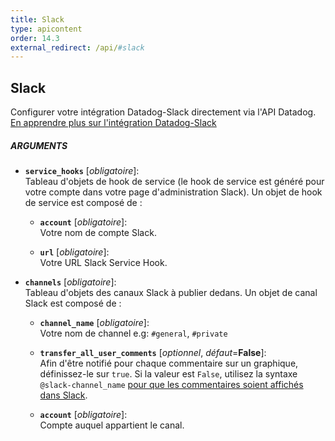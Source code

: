 ```yaml
---
title: Slack
type: apicontent
order: 14.3
external_redirect: /api/#slack
---
```


## Slack

Configurer votre intégration Datadog-Slack directement via l'API Datadog.  
[En apprendre plus sur l'intégration Datadog-Slack][1]

##### ARGUMENTS

* **`service_hooks`** [*obligatoire*]:  
    Tableau d'objets de hook de service (le hook de service est généré pour votre compte dans votre page d'administration Slack). Un objet de hook de service est composé de :

    * **`account`** [*obligatoire*]:  
        Votre nom de compte Slack.

    * **`url`** [*obligatoire*]:  
        Votre URL Slack Service Hook.



* **`channels`** [*obligatoire*]:  
    Tableau d'objets des canaux Slack à publier dedans. Un objet de canal Slack est composé de :

    * **`channel_name`** [*obligatoire*]:  
        Votre nom de channel e.g: `#general`, `#private`

    * **`transfer_all_user_comments`** [*optionnel*, *défaut*=**False**]:  
        Afin d'être notifié pour chaque commentaire sur un graphique, définissez-le sur `true`. Si la valeur est `False`, utilisez la syntaxe `@slack-channel_name` [pour que les commentaires soient affichés dans Slack][2].

    * **`account`** [*obligatoire*]:  
        Compte auquel appartient le canal.

[1]: /integrations/slack
[2]: /monitors/notifications/#slack-integration
